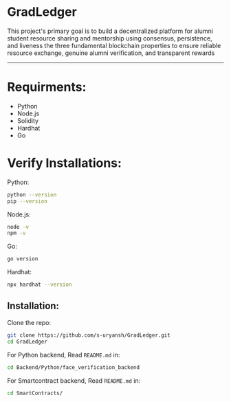 # GradLedger
This project's primary goal is to build a decentralized platform for alumni student resource sharing and mentorship using consensus, persistence, and liveness the three fundamental blockchain properties to ensure reliable resource exchange, genuine alumni verification, and transparent rewards

---
# Requirments:

- Python
- Node.js
- Solidity
- Hardhat
- Go

# Verify Installations:
Python:
```bash
python --version
pip --version
```
Node.js:
```bash
node -v
npm -v
```
Go:
```bash
go version
```
Hardhat:
```bash
npx hardhat --version
```

## Installation:

Clone the repo:
```bash
git clone https://github.com/s-uryansh/GradLedger.git
cd GradLedger
```
For Python backend, Read `README.md` in:
```bash
cd Backend/Python/face_verification_backend
```
For Smartcontract backend, Read `README.md` in:
```bash
cd SmartContracts/
```

